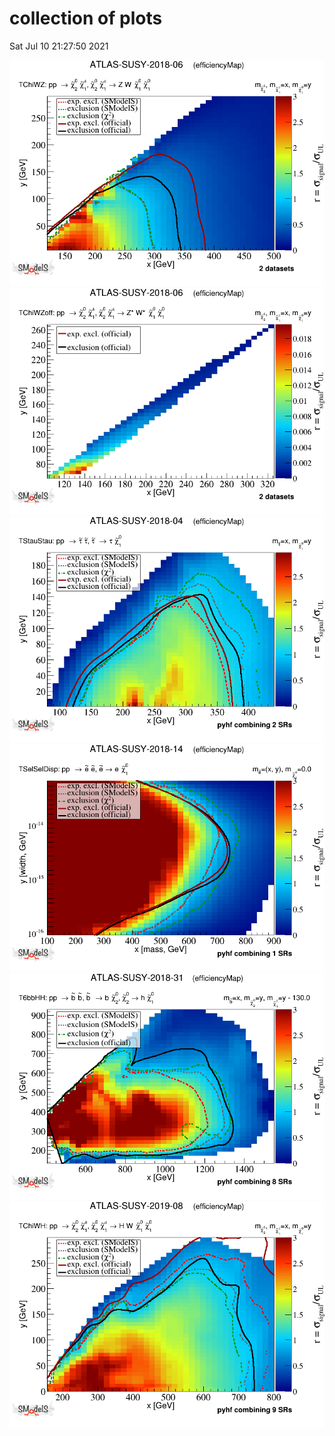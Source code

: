 # collection of plots
Sat Jul 10 21:27:50 2021

<img src="./TChiWZ_2EqMassAx_EqMassBy_combined_pretty.png" />
<img src="./TChiWZoff_2EqMassAx_EqMassBy_combined_pretty.png" />
<img src="./TStauStau_2EqMassAx_EqMassBy_combined_pretty.png" />
<img src="./TSelSelDisp_2EqMassAx_EqWidthAy_EqMassB0.0_combined_pretty.png" />
<img src="./T6bbHH_2EqMassAx_EqMassBy_EqMassCy-130.0_combined_pretty.png" />
<img src="./TChiWH_2EqMassAx_EqMassBy_combined_pretty.png" />
